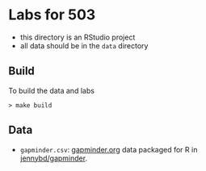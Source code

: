 # Labs for 503

- this directory is an RStudio project
- all data should be in the `data` directory

## Build

To build the data and labs
```console
> make build
```

## Data

- `gapminder.csv`: [gapminder.org](http://gapminder.org) data packaged for R in [jennybd/gapminder](https://github.com/jennybc/gapminder).



